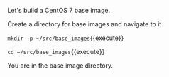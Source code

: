 Let's build a CentOS 7 base image.

Create a directory for base images and navigate to it

`mkdir -p ~/src/base_images`{{execute}}

`cd ~/src/base_images`{{execute}}

You are in the base image directory.
